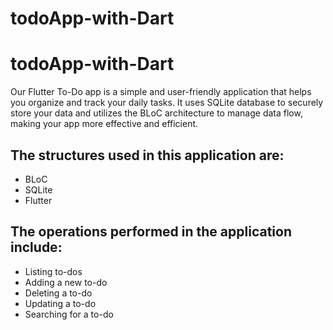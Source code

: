 # todoApp-with-Dart


# todoApp-with-Dart

Our Flutter To-Do app is a simple and user-friendly application that helps you organize and track your daily tasks. It uses SQLite database to securely store your data and utilizes the BLoC architecture to manage data flow, making your app more effective and efficient.


The structures used in this application are:
-
- BLoC
- SQLite
- Flutter


The operations performed in the application include:
- 
- Listing to-dos
- Adding a new to-do
- Deleting a to-do
- Updating a to-do
- Searching for a to-do

 

